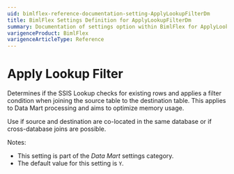 ```yaml
---
uid: bimlflex-reference-documentation-setting-ApplyLookupFilterDm
title: BimlFlex Settings Definition for ApplyLookupFilterDm
summary: Documentation of settings option within BimlFlex for ApplyLookupFilterDm
varigenceProduct: BimlFlex
varigenceArticleType: Reference
---
```


# Apply Lookup Filter

Determines if the SSIS Lookup checks for existing rows and applies a filter condition when joining the source table to the destination table. This applies to Data Mart processing and aims to optimize memory usage.

Use if source and destination are co-located in the same database or if cross-database joins are possible.

Notes:

* This setting is part of the *Data Mart* settings category.
* The default value for this setting is `Y`.
